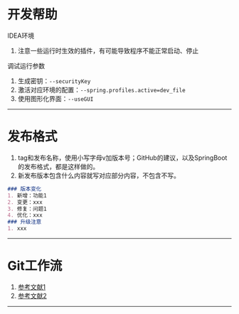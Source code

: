 # 开发帮助

IDEA环境
1. 注意一些运行时生效的插件，有可能导致程序不能正常启动、停止

调试运行参数
1. 生成密钥：`--securityKey`
2. 激活对应环境的配置：`--spring.profiles.active=dev_file`
3. 使用图形化界面：`--useGUI`
___

# 发布格式

1. tag和发布名称，使用小写字母v加版本号；GitHub的建议，以及SpringBoot的发布格式，都是这样做的。
2. 新发布版本包含什么内容就写对应部分内容，不包含不写。

```markdown
### 版本变化
1. 新增：功能1
2. 变更：xxx
3. 修复：问题1
4. 优化：xxx
### 升级注意
1. xxx
```
___

# Git工作流

1. [参考文献1](https://www.jianshu.com/p/7eba1f0b5b42)
2. [参考文献2](https://www.jianshu.com/p/a6b08ecc712b)
___